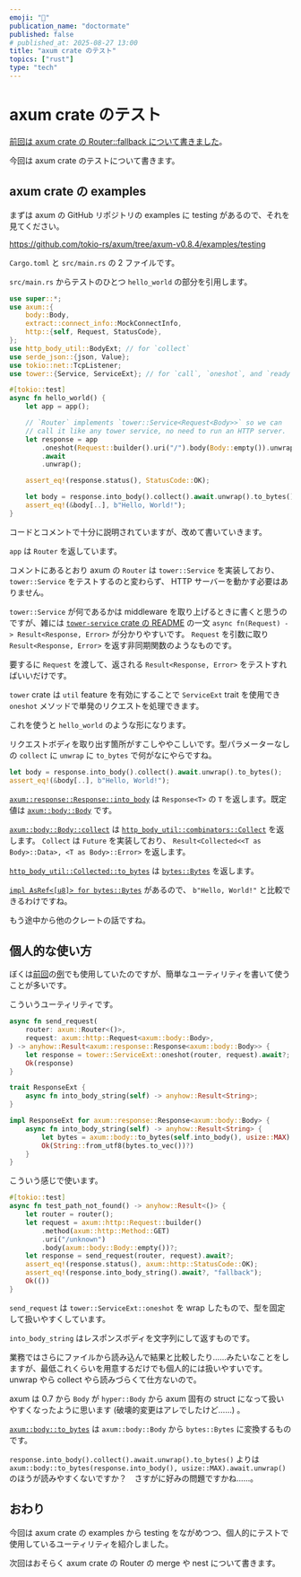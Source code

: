 ```yaml
---
emoji: "🧪"
publication_name: "doctormate"
published: false
# published_at: 2025-08-27 13:00
title: "axum crate のテスト"
topics: ["rust"]
type: "tech"
---
```


# axum crate のテスト

[前回は axum crate の Router::fallback について書きました](https://zenn.dev/doctormate/articles/b666c9b0e8fe64)。

今回は axum crate のテストについて書きます。

## axum crate の examples

まずは axum の GitHub リポジトリの examples に testing があるので、それを見てください。

<https://github.com/tokio-rs/axum/tree/axum-v0.8.4/examples/testing>

`Cargo.toml` と `src/main.rs` の 2 ファイルです。

`src/main.rs` からテストのひとつ `hello_world` の部分を引用します。

```rust
use super::*;
use axum::{
    body::Body,
    extract::connect_info::MockConnectInfo,
    http::{self, Request, StatusCode},
};
use http_body_util::BodyExt; // for `collect`
use serde_json::{json, Value};
use tokio::net::TcpListener;
use tower::{Service, ServiceExt}; // for `call`, `oneshot`, and `ready`

#[tokio::test]
async fn hello_world() {
    let app = app();

    // `Router` implements `tower::Service<Request<Body>>` so we can
    // call it like any tower service, no need to run an HTTP server.
    let response = app
        .oneshot(Request::builder().uri("/").body(Body::empty()).unwrap())
        .await
        .unwrap();

    assert_eq!(response.status(), StatusCode::OK);

    let body = response.into_body().collect().await.unwrap().to_bytes();
    assert_eq!(&body[..], b"Hello, World!");
}
```

コードとコメントで十分に説明されていますが、改めて書いていきます。

`app` は `Router` を返しています。

コメントにあるとおり axum の `Router` は `tower::Service` を実装しており、 `tower::Service` をテストするのと変わらず、 HTTP サーバーを動かす必要はありません。

`tower::Service` が何であるかは middleware を取り上げるときに書くと思うのですが、雑には [`tower-service` crate の README](https://github.com/tower-rs/tower/tree/tower-service-0.3.3/tower-service) の一文 `async fn(Request) -> Result<Response, Error>` が分かりやすいです。 `Request` を引数に取り `Result<Response, Error>` を返す非同期関数のようなものです。

要するに `Request` を渡して、返される `Result<Response, Error>` をテストすればいいだけです。

`tower` crate は `util` feature を有効にすることで `ServiceExt` trait を使用でき `oneshot` メソッドで単発のリクエストを処理できます。

これを使うと `hello_world` のような形になります。

リクエストボディを取り出す箇所がすこしややこしいです。型パラメーターなしの `collect` に `unwrap` に `to_bytes` で何がなにやらですね。

```rust
let body = response.into_body().collect().await.unwrap().to_bytes();
assert_eq!(&body[..], b"Hello, World!");
```

[`axum::response::Response::into_body`](https://docs.rs/axum/0.8.4/axum/response/type.Response.html#method.into_body) は `Response<T>` の `T` を返します。既定値は [`axum::body::Body`](https://docs.rs/axum/0.8.4/axum/body/struct.Body.html) です。

[`axum::body::Body::collect`](https://docs.rs/axum/0.8.4/axum/body/struct.Body.html#method.collect) は [`http_body_util::combinators::Collect`](https://docs.rs/http-body-util/0.1.3/http_body_util/combinators/struct.Collect.html) を返します。 `Collect` は `Future` を実装しており、 `Result<Collected<<T as Body>::Data>, <T as Body>::Error>` を返します。

[`http_body_util::Collected::to_bytes`](https://docs.rs/http-body-util/0.1.3/http_body_util/struct.Collected.html#method.to_bytes) は [`bytes::Bytes`](https://docs.rs/bytes/1.0.0/bytes/struct.Bytes.html) を返します。

[`impl AsRef<[u8]> for bytes::Bytes`](https://docs.rs/bytes/1.0.0/bytes/struct.Bytes.html#impl-AsRef%3C%5Bu8%5D%3E) があるので、 `b"Hello, World!"` と比較できるわけですね。

もう途中から他のクレートの話ですね。

## 個人的な使い方

ぼくは[前回](https://zenn.dev/doctormate/articles/b666c9b0e8fe64)の[例](https://github.com/bouzuya/rust-examples/blob/cbf90f555d773ef11d1ed1437b338674ef13ebf4/axum5/src/main.rs)でも使用していたのですが、簡単なユーティリティを書いて使うことが多いです。

こういうユーティリティです。

```rust
async fn send_request(
    router: axum::Router<()>,
    request: axum::http::Request<axum::body::Body>,
) -> anyhow::Result<axum::response::Response<axum::body::Body>> {
    let response = tower::ServiceExt::oneshot(router, request).await?;
    Ok(response)
}

trait ResponseExt {
    async fn into_body_string(self) -> anyhow::Result<String>;
}

impl ResponseExt for axum::response::Response<axum::body::Body> {
    async fn into_body_string(self) -> anyhow::Result<String> {
        let bytes = axum::body::to_bytes(self.into_body(), usize::MAX).await?;
        Ok(String::from_utf8(bytes.to_vec())?)
    }
}
```

こういう感じで使います。

```rust
#[tokio::test]
async fn test_path_not_found() -> anyhow::Result<()> {
    let router = router();
    let request = axum::http::Request::builder()
        .method(axum::http::Method::GET)
        .uri("/unknown")
        .body(axum::body::Body::empty())?;
    let response = send_request(router, request).await?;
    assert_eq!(response.status(), axum::http::StatusCode::OK);
    assert_eq!(response.into_body_string().await?, "fallback");
    Ok(())
}
```

`send_request` は `tower::ServiceExt::oneshot` を wrap したもので、型を固定して扱いやすくしています。

`into_body_string` はレスポンスボディを文字列にして返すものです。

業務ではさらにファイルから読み込んで結果と比較したり……みたいなことをしますが、最低これくらいを用意するだけでも個人的には扱いやすいです。 unwrap やら collect やら読みづらくて仕方ないので。

axum は 0.7 から `Body` が `hyper::Body` から axum 固有の struct になって扱いやすくなったように思います (破壊的変更はアレでしたけど……) 。

[`axum::body::to_bytes`](https://docs.rs/axum/0.8.4/axum/body/fn.to_bytes.html) は `axum::body::Body` から `bytes::Bytes` に変換するものです。

`response.into_body().collect().await.unwrap().to_bytes()` よりは `axum::body::to_bytes(response.into_body(), usize::MAX).await.unwrap()` のほうが読みやすくないですか？　さすがに好みの問題ですかね……。

## おわり

今回は axum crate の examples から testing をながめつつ、個人的にテストで使用しているユーティリティを紹介しました。

次回はおそらく axum crate の Router の merge や nest について書きます。
